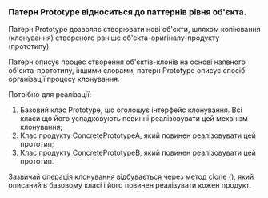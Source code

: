 ### Патерн Prototype відноситься до паттернів рівня об'єкта.

Патерн Prototype дозволяє створювати нові об'єкти, шляхом копіювання (клонування) створеного раніше об'єкта-оригіналу-продукту (прототипу).

Патерн описує процес створення об'єктів-клонів на основі наявного об'єкта-прототипу, іншими словами, патерн Prototype описує спосіб організації процесу клонування.

Потрібно для реалізації:

 1. Базовий клас Prototype, що оголошує інтерфейс клонування. Всі класи що його успадковують повинні реалізовувати цей 
 механізм клонування;
 2. Клас продукту ConcretePrototypeA, який повинен реалізовувати цей прототип;
 3. Клас продукту ConcretePrototypeB, який повинен реалізовувати цей прототип.
 
Зазвичай операція клонування відбувається через метод clone (), який описаний в базовому класі і його повинен реалізувати кожен продукт.